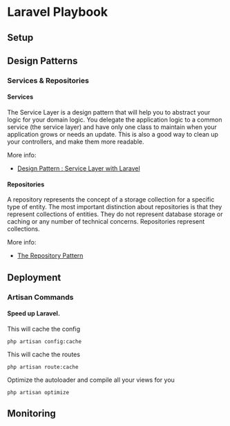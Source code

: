 # Laravel Playbook

## Setup

## Design Patterns

### Services & Repositories

#### Services

The Service Layer is a design pattern that will help you to abstract your logic for your domain logic. You delegate the application logic to a common service (the service layer) and have only one class to maintain when your application grows or needs an update. This is also a good way to clean up your controllers, and make them more readable.

More info:

* [Design Pattern : Service Layer with Laravel ](https://m.dotdev.co/design-pattern-service-layer-with-laravel-5-740ff0a7b65f)

#### Repositories

A repository represents the concept of a storage collection for a specific type of entity. The most important distinction about repositories is that they represent collections of entities. They do not represent database storage or caching or any number of technical concerns. Repositories represent collections.

More info:

* [The Repository Pattern](http://shawnmc.cool/the-repository-pattern)
## Deployment

### Artisan Commands

#### Speed up Laravel.

This will cache the config
```
php artisan config:cache
```
This will cache the routes
```
php artisan route:cache
```
Optimize the autoloader and compile all your views for you
```
php artisan optimize
```

## Monitoring
